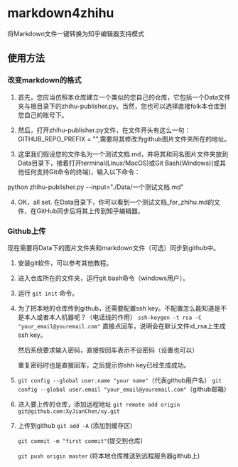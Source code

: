 # markdown4zhihu
将Markdown文件一键转换为知乎编辑器支持模式

## 使用方法

### 改变markdown的格式
1. 首先，您应当仿照本仓库建立一个类似的您自己的仓库，它包括一个Data文件夹与根目录下的zhihu-publisher.py。当然，您也可以选择直接folk本仓库到您自己的账号下。

2. 然后，打开zhihu-publisher.py文件，在文件开头有这么一句：GITHUB_REPO_PREFIX = "",需要将其修改为github图片文件夹所在的地址。

3. 这里我们假设您的文件名为一个测试文档.md，并将其和同名图片文件夹放到Data目录下，接着打开terminal(Linux/MacOS)或Git Bash(Windows)(或其他任何支持Git命令的终端)，输入以下命令：

python zhihu-publisher.py --input="./Data/一个测试文档.md"

4. OK，all set. 在Data目录下，你可以看到一个测试文档_for_zhihu.md的文件，在GitHub同步后将其上传到知乎编辑器。

### Github上传
现在需要将Data下的图片文件夹和markdown文件（可选）同步到github中。
1. 安装git软件，可以参考其他教程。
2. 进入仓库所在的文件夹，运行git bash命令（windows用户）。
3. 运行 `git init` 命令。
4. 为了把本地的仓库传到github，还需要配置ssh key。不配置怎么能知道是不是本人或者本人机器呢？（电话线的作用）
   `ssh-keygen -t rsa -C "your_email@youremail.com"`
   直接点回车，说明会在默认文件id_rsa上生成ssh key。 

   然后系统要求输入密码，直接按回车表示不设密码（设置也可以）

   重复密码时也是直接回车，之后提示你shh key已经生成成功。

5. `git config --global user.name "your name"`（代表github用户名）
   `git config --global user.email "your_email@youremail.com"`（github邮箱）
   
6. 进入要上传的仓库，添加远程地址
   `git remote add origin git@github.com:XyJianChen/xy.git`

7. 上传到github
   `git add -A` (添加到缓存区)

   `git commit -m "first commit"`(提交到仓库)

   `git push origin master` (将本地仓库推送到远程服务器github上)
